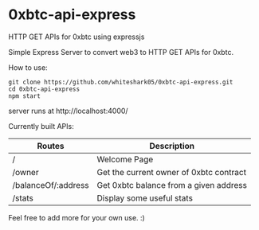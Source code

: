 # 0xbtc-api-express
HTTP GET APIs for 0xbtc using expressjs

Simple Express Server to convert web3 to HTTP GET APIs for 0xbtc. 

How to use:

```
git clone https://github.com/whiteshark05/0xbtc-api-express.git
cd 0xbtc-api-express
npm start
```
server runs at http://localhost:4000/

Currently built APIs:

| Routes | Description |
| --- | --- |
| / | Welcome Page |
| /owner | Get the current owner of 0xbtc contract |
| /balanceOf/:address | Get 0xbtc balance from a given address |
| /stats | Display some useful stats |



Feel free to add more for your own use. :)
